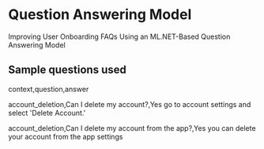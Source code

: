 # Question Answering Model
Improving User Onboarding FAQs Using an ML.NET-Based Question Answering Model

Sample questions used
---------------------
context,question,answer

account_deletion,Can I delete my account?,Yes go to account settings and select 'Delete Account.'

account_deletion,Can I delete my account from the app?,Yes you can delete your account from the app settings
